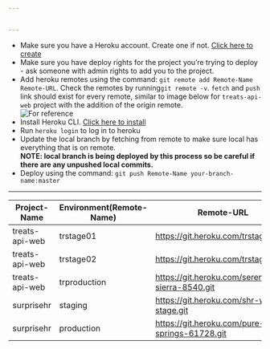 ```yaml
---


---
```


<ul>
<li>Make sure you have a Heroku account. Create one if not. <a href="https://signup.heroku.com" title="Click here to create">Click here to create</a></li>
<li>Make sure you have deploy rights for the project you’re trying to deploy - ask someone with admin rights to add you to the project.</li>
<li>Add heroku remotes using the command: <code>git remote add Remote-Name Remote-URL</code>. Check the remotes by running<code>git remote -v</code>. <code>fetch</code> and <code>push</code> link should exist for every remote, similar to image below for <code>treats-api-web</code> project with the addition of the origin remote.<br>
<img src="http://kael.cdn.fengwenjun.com/Screen%20Shot%202019-10-11%20at%2014.58.41.png" alt="For reference"></li>
<li>Install Heroku CLI. <a href="https://devcenter.heroku.com/articles/heroku-cli" title="Click here to install heroku">Click here to install</a></li>
<li>Run <code>heroku login</code> to log in to heroku</li>
<li>Update the local branch by fetching from remote to make sure local has everything that is on remote.<br>
<strong>NOTE: local branch is being deployed by this process so be careful if there are any unpushed local commits.</strong></li>
<li>Deploy using the command: <code>git push Remote-Name your-branch-name:master</code></li>
</ul>
<hr>

<table>
<thead>
<tr>
<th>Project-Name</th>
<th>Environment(Remote-Name)</th>
<th>Remote-URL</th>
</tr>
</thead>
<tbody>
<tr>
<td>treats-api-web</td>
<td>trstage01</td>
<td><a href="https://git.heroku.com/trstage01.git">https://git.heroku.com/trstage01.git</a></td>
</tr>
<tr>
<td>treats-api-web</td>
<td>trstage02</td>
<td><a href="https://git.heroku.com/trstage02.git">https://git.heroku.com/trstage02.git</a></td>
</tr>
<tr>
<td>treats-api-web</td>
<td>trproduction</td>
<td><a href="https://git.heroku.com/serene-sierra-8540.git">https://git.heroku.com/serene-sierra-8540.git</a></td>
</tr>
<tr>
<td>surprisehr</td>
<td>staging</td>
<td><a href="https://git.heroku.com/shr-web-stage.git">https://git.heroku.com/shr-web-stage.git</a></td>
</tr>
<tr>
<td>surprisehr</td>
<td>production</td>
<td><a href="https://git.heroku.com/pure-springs-61728.git">https://git.heroku.com/pure-springs-61728.git</a></td>
</tr>
</tbody>
</table>
